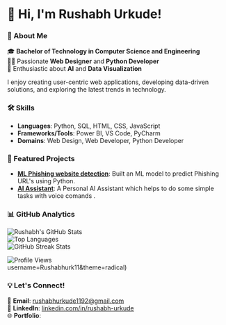 # 👋 Hi, I'm Rushabh Urkude!  

### 🚀 About Me  
🎓 **Bachelor of Technology in Computer Science and Engineering**  
👨‍💻 Passionate **Web Designer** and **Python Developer**  
🤖 Enthusiastic about **AI** and **Data Visualization**  

I enjoy creating user-centric web applications, developing data-driven solutions, and exploring the latest trends in technology.

### 🛠️ Skills  
- **Languages**: Python, SQL, HTML, CSS, JavaScript  
- **Frameworks/Tools**: Power BI, VS Code, PyCharm  
- **Domains**: Web Design, Web Developer, Python Developer   

### 🌟 Featured Projects  
- **[ML Phishing website detection](https://github.com/Rushabhurk11/Guardian-Shield-Advance-Phishing-Detection)**: Built an ML model to predict Phishing URL's using Python.  
- **[AI Assistant](https://github.com/Rushabhurk11/Assistant)**: A Personal AI Assistant which helps to do some simple tasks with voice comands .  
 

### 📊 GitHub Analytics  
![Rushabh's GitHub Stats](https://github-readme-stats.vercel.app/api?username=Rushabhurk11&show_icons=true&theme=radical)  
![Top Languages](https://github-readme-stats.vercel.app/api/top-langs/?username=Rushabhurk11&layout=compact&theme=radical)  
![GitHub Streak Stats](https://streak-stats.demolab.com/?user=Rushabhurk11&theme=radical)  

![Profile Views](https://komarev.com/ghpvc/?username=Rushabhurk11&color=blue)  
username=Rushabhurk11&theme=radical)  

### 💡 Let's Connect!  
📧 **Email**: [rushabhurkude1192@gmail.com](mailto:rushabhurkude1192@gmail.com)  
🔗 **LinkedIn**: [linkedin.com/in/rushabh-urkude]((https://www.linkedin.com/in/rushabh-urkude/))  
🌐 **Portfolio**: [](#)
